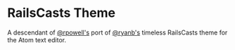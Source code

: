 # RailsCasts Theme

A descendant of [@rpowell's](https://github.com/rpowell) port of
[@ryanb's](https://github.com/ryanb) timeless RailsCasts theme for the Atom text editor.
